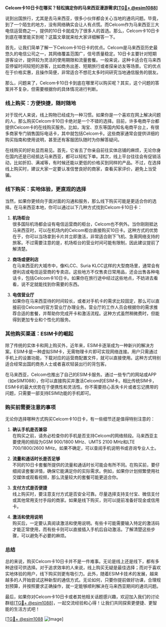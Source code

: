 **Celcom卡10日卡在哪买？轻松搞定你的马来西亚漫游需求[[TG💪+ @esim1088](https://t.me/s/esim1088)]**

说到出国旅行，尤其是去马来西亚，很多小伙伴都会关心当地的通讯问题。毕竟，到了一个陌生的地方，没有网络确实会让人有点慌。而Celcom作为马来西亚三大电信运营商之一，提供的10日卡就成为了很多人的首选。那么，Celcom卡10日卡到底在哪里能买到呢？这篇文章就来给大家详细解答一下。

首先，让我们简单了解一下Celcom卡10日卡的优点。Celcom是马来西亚历史最悠久的电信公司之一，其网络覆盖范围广，信号质量稳定。10日卡主要针对短期游客设计，提供较为灵活的使用期限和流量套餐。一般来说，这种卡适合在马来西亚停留时间较短的游客，比如商务出差、短期旅行或者探亲访友等场景。它的优点在于价格实惠，且操作简便，非常适合不想花太多时间研究当地通信服务的朋友。

那么，问题来了，Celcom卡10日卡到底在哪里可以购买呢？其实，这个问题的答案并不复杂，但需要根据你的具体情况进行判断。

### **线上购买：方便快捷，随时随地**

对于现代人来说，线上购物已经成为一种习惯。如果你是一个喜欢在网上解决问题的人，那么购买Celcom卡10日卡绝对是一个不错的选择。目前，许多电商平台都提供Celcom卡的在线购买服务。比如，淘宝、京东等国内知名电商平台上，有很多商家专门销售国际电话卡，其中就包括Celcom卡。这些商家通常会提供详细的购买指南和使用说明，甚至还有客服团队随时为你解答疑问。

在线购买的好处显而易见。首先，它省去了你亲自前往实体店铺的麻烦，无论你身在国内还是已经抵达马来西亚，都可以轻松下单。其次，线上平台往往会有促销活动，比如折扣、满减等，有时候还能以更低的价格买到同样的产品。不过，在选择线上购买时，建议大家一定要认准信誉良好的商家，查看买家评价，避免上当受骗。

### **线下购买：实地体验，更直观的选择**

当然，如果你更倾向于面对面的沟通和服务，那么线下购买可能是更适合你的选择。在马来西亚本地，你可以通过以下几种方式找到Celcom卡10日卡：

1. **机场柜台**  
   很多国际机场都会设有电信运营商的柜台，Celcom也不例外。当你刚刚抵达马来西亚时，可以在机场内的Celcom柜台直接购买10日卡。这种方式的优势在于，你可以当场拿到卡片并立即激活，非常适合刚下飞机、急需网络支持的旅客。不过需要注意的是，机场柜台的营业时间可能有限制，因此建议提前了解清楚。

2. **商场或便利店**  
   在马来西亚的大城市中，像KLCC、Suria KLCC这样的大型商场里，通常会有便利店或电信运营商的专卖店。这些地方不仅售卖日常用品，还会出售各种电话卡，包括Celcom卡10日卡。如果你在旅行途中经过这些地点，不妨进去看看，说不定就能找到你需要的东西。

3. **电信营业厅**  
   如果你在马来西亚待的时间较长，或者对手机卡的需求比较固定，那么可以直接前往Celcom的官方营业厅办理业务。营业厅的工作人员会根据你的需求推荐合适的套餐，并帮助你完成开卡和激活流程。这种方式虽然稍微费时，但能得到更加专业和个性化的服务。

### **其他购买渠道：ESIM卡的崛起**

除了传统的实体卡和网上购买外，近年来，ESIM卡逐渐成为一种新兴的解决方案。ESIM卡是一种虚拟SIM卡，无需物理卡片即可实现网络连接。用户只需通过手机上的设置功能，下载对应的运营商配置文件，就可以直接使用。这种方式特别适合经常出国的商务人士或者喜欢轻装出行的背包客。

在马来西亚，Celcom也推出了自己的ESIM卡服务。通过一些专门的网站或APP（如eSIM1088），你可以直接购买并激活Celcom的ESIM卡。相比传统SIM卡，ESIM卡的最大优势在于便携性和灵活性。你不需要担心丢失卡片或者忘记携带的问题，只需要一部支持ESIM功能的手机即可。

### **购买前需要注意的事项**

无论你选择哪种方式购买Celcom卡10日卡，有一些细节还是值得特别注意的：

1. **确认手机是否兼容**  
   在购买之前，请务必检查你的手机是否支持Celcom的网络频段。马来西亚主要使用的频段为GSM 900/1800 MHz、UMTS 2100 MHz和LTE 700/1800/2600 MHz。如果不确定，可以查阅手机说明书或咨询专业人士。

2. **流量和通话时长是否足够**  
   不同的10日卡套餐所提供的流量和通话时长可能会有所不同。在购买前，要仔细阅读套餐详情，确保它能满足你的实际需求。例如，如果你计划频繁使用社交媒体或观看视频，那么流量较大的套餐可能更适合你。

3. **支付方式是否便捷**  
   线上购买时，要注意支付方式是否安全可靠。尽量选择支持支付宝、微信支付或其他常用支付手段的商家。如果是线下购买，则可以提前准备好现金或信用卡。

4. **激活和使用说明**  
   购买后，一定要认真阅读激活和使用说明。有些卡可能需要输入特定的激活码才能正常使用，而有些卡则可以直接插入手机后自动激活。了解清楚这些步骤，可以避免不必要的麻烦。

### **总结**

总的来说，购买Celcom卡10日卡并不是一件难事。无论是线上还是线下，都有多种途径可供选择。对于追求效率的人来说，线上购买无疑是最佳选择；而对于喜欢实地体验的用户，线下购买则更有吸引力。此外，随着ESIM卡技术的发展，越来越多的人开始尝试这种新型的通信方式。无论如何，只要你提前做好功课，合理规划预算，并按照要求正确操作，就一定能够顺利解决在马来西亚期间的通讯问题。

最后，如果你对Celcom卡10日卡或者其他相关话题感兴趣，欢迎加入我们的讨论群组[[TG💪+ @esim1088](https://t.me/s/esim1088)]，一起交流经验和心得！让我们共同探索更便捷、更智能的生活方式吧！

[[TG💪+ @esim1088](https://t.me/s/esim1088) ![Image](https://i.postimg.cc/4NQfJmqS/Snipaste-2025-05-13-00-14-12.png)]